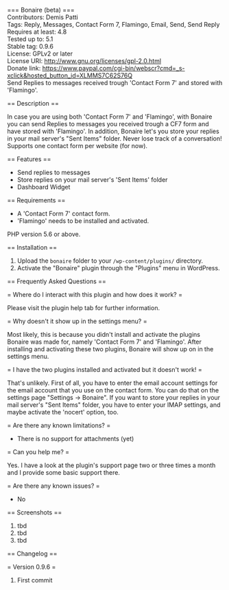 === Bonaire (beta) ===  
Contributors: Demis Patti  
Tags: Reply, Messages, Contact Form 7, Flamingo, Email, Send, Send Reply  
Requires at least: 4.8  
Tested up to: 5.1  
Stable tag: 0.9.6  
License: GPLv2 or later  
License URI: http://www.gnu.org/licenses/gpl-2.0.html  
Donate link: https://www.paypal.com/cgi-bin/webscr?cmd=_s-xclick&hosted_button_id=XLMMS7C62S76Q  
Send Replies to messages received trough 'Contact Form 7' and stored with 'Flamingo'.  

== Description ==

In case you are using both 'Contact Form 7' and 'Flamingo', with Bonaire you can send Replies to messages you received trough a CF7 form and have stored with 'Flamingo'. In addition, Bonaire let's you store your replies in your mail server's "Sent Items" folder. Never lose track of a conversation! Supports one contact form per website (for now).

== Features ==

- Send replies to messages
- Store replies on your mail server's 'Sent Items' folder
- Dashboard Widget

== Requirements ==

- A 'Contact Form 7' contact form.
- 'Flamingo' needs to be installed and activated.

PHP version 5.6 or above.

== Installation ==

1. Upload the `bonaire` folder to your `/wp-content/plugins/` directory.
2. Activate the "Bonaire" plugin through the "Plugins" menu in WordPress.

== Frequently Asked Questions ==

= Where do I interact with this plugin and how does it work? =

Please visit the plugin help tab for further information.

= Why doesn't it show up in the settings menu? =

Most likely, this is because you didn't install and activate the plugins Bonaire was made for, namely 'Contact Form 7' and 'Flamingo'.
After installing and activating these two plugins, Bonaire will show up on in the settings menu.

= I have the two plugins installed and activated but it doesn't work! =

That's unlikely.
First of all, you have to enter the email account settings for the email account that you use on the contact form. You can do that on the settings page "Settings -> Bonaire".
If you want to store your replies in your mail server's "Sent Items" folder, you have to enter your IMAP settings, and maybe activate the 'nocert' option, too.

= Are there any known limitations? =

- There is no support for attachments (yet)

= Can you help me? =

Yes. I have a look at the plugin's support page two or three times a month and I provide some basic support there.

= Are there any known issues? =

- No

== Screenshots ==

1. tbd
2. tbd
3. tbd

== Changelog ==

= Version 0.9.6 =
1. First commit

